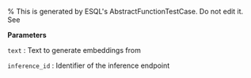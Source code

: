 % This is generated by ESQL's AbstractFunctionTestCase. Do not edit it. See

**Parameters**

`text`
:   Text to generate embeddings from

`inference_id`
:   Identifier of the inference endpoint

